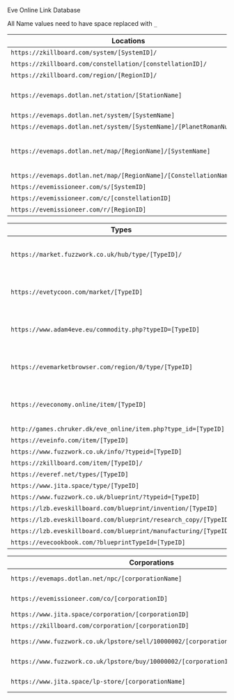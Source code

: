 Eve Online Link Database

All Name values need to have space replaced with `_`

| Locations | Example | Notes |
| --- | --- | --- |
| `https://zkillboard.com/system/[SystemID]/`  | https://zkillboard.com/system/30003392/ |
| `https://zkillboard.com/constellation/[constellationID]/` | https://zkillboard.com/constellation/20000001/
| `https://zkillboard.com/region/[RegionID]/` | https://zkillboard.com/region/10000042/
| `https://evemaps.dotlan.net/station/[StationName]` | https://evemaps.dotlan.net/station/Eygfe_VII_-_Moon_19_-_Minmatar_Mining_Corporation_Refinery
| `https://evemaps.dotlan.net/system/[SystemName]` | https://evemaps.dotlan.net/system/Eygfe
| `https://evemaps.dotlan.net/system/[SystemName]/[PlanetRomanNumber]` | https://evemaps.dotlan.net/system/Eygfe/III
| `https://evemaps.dotlan.net/map/[RegionName]/[SystemName]` | https://evemaps.dotlan.net/map/Metropolis/Eygfe | System on region map |
| `https://evemaps.dotlan.net/map/[RegionName]/[ConstellationName]` | https://evemaps.dotlan.net/map/Metropolis/Ankard
| `https://evemissioneer.com/s/[SystemID]` | https://evemissioneer.com/s/30003392 |
| `https://evemissioneer.com/c/[constellationID]` | https://evemissioneer.com/c/20000001
| `https://evemissioneer.com/r/[RegionID]` | https://evemissioneer.com/r/10000042


| Types  | Example | Notes |
| --- | --- | --- |
| `https://market.fuzzwork.co.uk/hub/type/[TypeID]/` | https://market.fuzzwork.co.uk/hub/type/10679/ | Must be on the market |
| `https://evetycoon.com/market/[TypeID]` | https://evetycoon.com/market/10679 | Must be on the market |
| `https://www.adam4eve.eu/commodity.php?typeID=[TypeID]` | https://www.adam4eve.eu/commodity.php?typeID=10679 | Must be on the market |
| `https://evemarketbrowser.com/region/0/type/[TypeID]` | https://evemarketbrowser.com/region/0/type/10679 | Must be on the market |
| `https://eveconomy.online/item/[TypeID]` | https://eveconomy.online/item/10679 | Must be on the market |
| `http://games.chruker.dk/eve_online/item.php?type_id=[TypeID]` | http://games.chruker.dk/eve_online/item.php?type_id=10679
| `https://eveinfo.com/item/[TypeID]` | https://eveinfo.com/item/10679
| `https://www.fuzzwork.co.uk/info/?typeid=[TypeID]` | https://www.fuzzwork.co.uk/info/?typeid=10679
| `https://zkillboard.com/item/[TypeID]/` | https://zkillboard.com/item/10679/
| `https://everef.net/types/[TypeID]` | https://everef.net/types/10679
| `https://www.jita.space/type/[TypeID]` | https://www.jita.space/type/10679
| `https://www.fuzzwork.co.uk/blueprint/?typeid=[TypeID]` | https://www.fuzzwork.co.uk/blueprint/?typeid=10679
| `https://lzb.eveskillboard.com/blueprint/invention/[TypeID]` | https://lzb.eveskillboard.com/blueprint/invention/10679
| `https://lzb.eveskillboard.com/blueprint/research_copy/[TypeID]` | https://lzb.eveskillboard.com/blueprint/research_copy/10679
| `https://lzb.eveskillboard.com/blueprint/manufacturing/[TypeID]` | https://lzb.eveskillboard.com/blueprint/manufacturing/10679
| `https://evecookbook.com/?blueprintTypeId=[TypeID]` | https://evecookbook.com/?blueprintTypeId=10679

| Corporations | Example | Notes |
| --- | --- | --- |
| `https://evemaps.dotlan.net/npc/[corporationName]` | https://evemaps.dotlan.net/npc/Minmatar_Mining_Corporation |  	Only NPC Corporations
| `https://evemissioneer.com/co/[corporationID]` | https://evemissioneer.com/co/1000055 | Only NPC Corporations
| `https://www.jita.space/corporation/[corporationID]` | https://www.jita.space/corporation/1000055
| `https://zkillboard.com/corporation/[corporationID]` | https://zkillboard.com/corporation/1000055
| `https://www.fuzzwork.co.uk/lpstore/sell/10000002/[corporationID]/withblueprints` | https://www.fuzzwork.co.uk/lpstore/sell/10000002/1000055/withblueprints | Only NPC Corporations |
| `https://www.fuzzwork.co.uk/lpstore/buy/10000002/[corporationID]/withblueprints` | https://www.fuzzwork.co.uk/lpstore/buy/10000002/1000055/withblueprints | Only NPC Corporations |
| `https://www.jita.space/lp-store/[corporationName]` | https://www.jita.space/lp-store/Minmatar_Mining_Corporation | Only NPC Corporations | 
